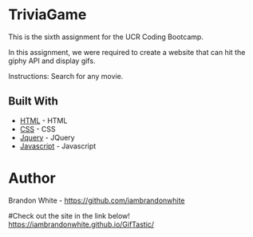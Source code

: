 # TriviaGame
This is the sixth assignment for the UCR Coding Bootcamp.

In this assignment, we were required to create a website that can hit the giphy API and display gifs.

Instructions: Search for any movie.

## Built With
* [HTML](https://html.com/) - HTML
* [CSS](https://www.w3schools.com/css/default.asp) - CSS
* [Jquery](https://jquery.com/) - JQuery
* [Javascript](https://www.javascript.com/) - Javascript

# Author
Brandon White - https://github.com/iambrandonwhite

#Check out the site in the link below!
https://iambrandonwhite.github.io/GifTastic/ 